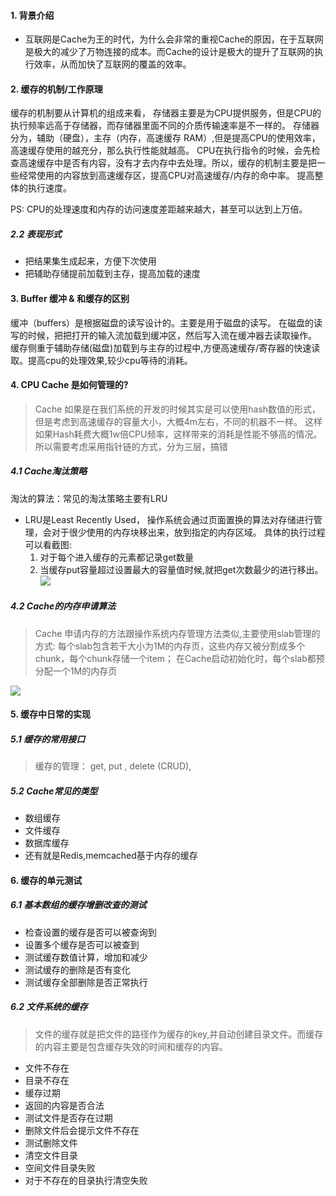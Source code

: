 #### 1. 背景介绍
- 互联网是Cache为王的时代，为什么会非常的重视Cache的原因，在于互联网是极大的减少了万物连接的成本。而Cache的设计是极大的提升了互联网的执行效率，从而加快了互联网的覆盖的效率。 

#### 2. 缓存的机制/工作原理
缓存的机制要从计算机的组成来看， 存储器主要是为CPU提供服务，但是CPU的执行频率远高于存储器，而存储器里面不同的介质传输速率是不一样的。 存储器分为，辅助（硬盘），主存（内存，高速缓存 RAM）,但是提高CPU的使用效率，高速缓存使用的越充分，那么执行性能就越高。 CPU在执行指令的时候，会先检查高速缓存中是否有内容，没有才去内存中去处理。所以，缓存的机制主要是把一些经常使用的内容放到高速缓存区，提高CPU对高速缓存/内存的命中率。 提高整体的执行速度。

PS:
CPU的处理速度和内存的访问速度差距越来越大，甚至可以达到上万倍。

##### 2.2 表现形式  
- 把结果集生成起来，方便下次使用
- 把辅助存储提前加载到主存，提高加载的速度


#### 3. Buffer 缓冲 & 和缓存的区别
缓冲（buffers）是根据磁盘的读写设计的。主要是用于磁盘的读写。 在磁盘的读写的时候，把把打开的输入流加载到缓冲区，然后写入流在缓冲器去读取操作。 
缓存侧重于辅助存储(磁盘)加载到与主存的过程中,方便高速缓存/寄存器的快速读取。提高cpu的处理效果,较少cpu等待的消耗。 

#### 4. CPU Cache 是如何管理的?
> Cache 如果是在我们系统的开发的时候其实是可以使用hash数值的形式，但是考虑到高速缓存的容量大小，大概4m左右，不同的机器不一样。 这样如果Hash耗费大概1w倍CPU频率，这样带来的消耗是性能不够高的情况。 所以需要考虑采用指针链的方式，分为三层，搞错

##### 4.1 Cache淘汰策略
淘汰的算法：常见的淘汰策略主要有LRU
-  LRU是Least Recently Used， 操作系统会通过页面置换的算法对存储进行管理，会对于很少使用的内存块移出来，放到指定的内存区域。 
具体的执行过程可以看截图:
    1. 对于每个进入缓存的元素都记录get数量
    2. 当缓存put容量超过设置最大的容量值时候,就把get次数最少的进行移出。 
![](https://timgsa.baidu.com/timg?image&quality=80&size=b9999_10000&sec=1514979307797&di=b1f2f3b55a0170a020b22ff11a4e33b2&imgtype=0&src=http%3A%2F%2Fimages.cnitblog.com%2Fi%2F221914%2F201407%2F032243438405423.png)

##### 4.2 Cache的内存申请算法
> Cache 申请内存的方法跟操作系统内存管理方法类似,主要使用slab管理的方式:
每个slab包含若干大小为1M的内存页，这些内存又被分割成多个chunk，每个chunk存储一个item；
在Cache启动初始化时，每个slab都预分配一个1M的内存页


![](http://blog.itpub.net/attachment/201501/31/15480802_14227156073VAU.png)




#### 5. 缓存中日常的实现
##### 5.1 缓存的常用接口
> 缓存的管理： get, put , delete  (CRUD), 

##### 5.2 Cache常见的类型
- 数组缓存
- 文件缓存
- 数据库缓存
- 还有就是Redis,memcached基于内存的缓存 

#### 6. 缓存的单元测试
##### 6.1 基本数组的缓存增删改查的测试
- 检查设置的缓存是否可以被查询到
- 设置多个缓存是否可以被查到
- 测试缓存数值计算，增加和减少
- 测试缓存的删除是否有变化
- 测试缓存全部删除是否正常执行

##### 6.2 文件系统的缓存
> 文件的缓存就是把文件的路径作为缓存的key,并自动创建目录文件。而缓存的内容主要是包含缓存失效的时间和缓存的内容。 

- 文件不存在
- 目录不存在
- 缓存过期
- 返回的内容是否合法
- 测试文件是否存在过期
- 删除文件后会提示文件不存在
- 测试删除文件
- 清空文件目录
- 空间文件目录失败
- 对于不存在的目录执行清空失败

